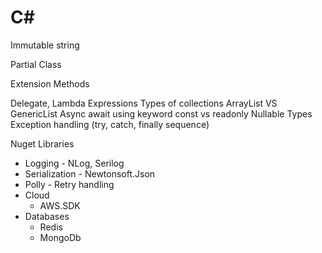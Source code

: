 # C#

Immutable string

Partial Class

Extension Methods

Delegate, Lambda Expressions
Types of collections
ArrayList VS GenericList
Async await
using keyword
const vs readonly
Nullable Types
Exception handling (try, catch, finally sequence)

Nuget Libraries
* Logging - NLog, Serilog
* Serialization - Newtonsoft.Json
* Polly - Retry handling
* Cloud
  * AWS.SDK
* Databases
  * Redis
  * MongoDb
